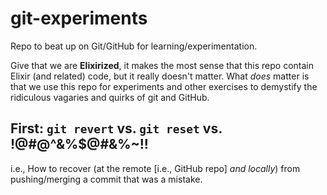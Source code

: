 # git-experiments
Repo to beat up on Git/GitHub for learning/experimentation.

Give that we are **Elixirized**, it makes the most sense that this repo contain Elixir (and related) code, but it really doesn't matter. What *does* matter is that we use this repo for experiments and other exercises to demystify the ridiculous vagaries and quirks of git and GitHub.

## First: `git revert` vs. `git reset` vs. !@#@^&%$@#&%~!! 

i.e., How to recover (at the remote [i.e., GitHub repo] *and locally*) from pushing/merging a commit that was a mistake.


